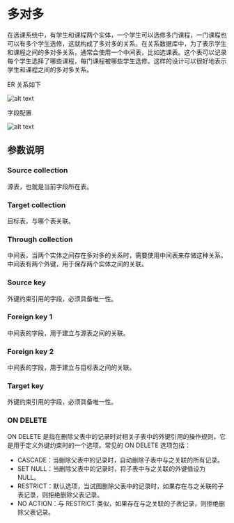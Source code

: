 # 多对多

在选课系统中，有学生和课程两个实体，一个学生可以选修多门课程，一门课程也可以有多个学生选修，这就构成了多对多的关系。在关系数据库中，为了表示学生和课程之间的多对多关系，通常会使用一个中间表，比如选课表。这个表可以记录每个学生选择了哪些课程，每门课程被哪些学生选修。这样的设计可以很好地表示学生和课程之间的多对多关系。

ER 关系如下

![alt text](https://nocobase-docs.oss-cn-beijing.aliyuncs.com/0e9921228e1ee375dc639431bb89782c.png)

字段配置

![alt text](https://nocobase-docs.oss-cn-beijing.aliyuncs.com/8e2739ac5d44fb46f30e2da42ca87a82.png)

## 参数说明

### Source collection

源表，也就是当前字段所在表。

### Target collection

目标表，与哪个表关联。

### Through collection

中间表，当两个实体之间存在多对多的关系时，需要使用中间表来存储这种关系。中间表有两个外键，用于保存两个实体之间的关联。

### Source key

外键约束引用的字段，必须具备唯一性。

### Foreign key 1

中间表的字段，用于建立与源表之间的关联。

### Foreign key 2

中间表的字段，用于建立与目标表之间的关联。

### Target key

外键约束引用的字段，必须具备唯一性。

### ON DELETE

ON DELETE 是指在删除父表中的记录时对相关子表中的外键引用的操作规则，它是用于定义外键约束时的一个选项。常见的 ON DELETE 选项包括：

- CASCADE：当删除父表中的记录时，自动删除子表中与之关联的所有记录。
- SET NULL：当删除父表中的记录时，将子表中与之关联的外键值设为 NULL。
- RESTRICT：默认选项，当试图删除父表中的记录时，如果存在与之关联的子表记录，则拒绝删除父表记录。
- NO ACTION：与 RESTRICT 类似，如果存在与之关联的子表记录，则拒绝删除父表记录。

